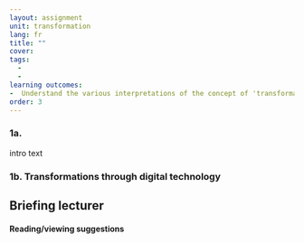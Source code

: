```yaml
---
layout: assignment
unit: transformation
lang: fr
title: ""  
cover:
tags:
  -  
  -  
learning outcomes:
-  Understand the various interpretations of the concept of 'transformation'
order: 3
---
```


<!-- more -->

<!-- briefing-student -->



### 1a. 
<!-- section-contents -->

intro text



<!-- section -->
### 1b. Transformations through digital technology
<!-- section-contents -->


<!-- briefing-teacher -->
## Briefing lecturer


#### Reading/viewing  suggestions
